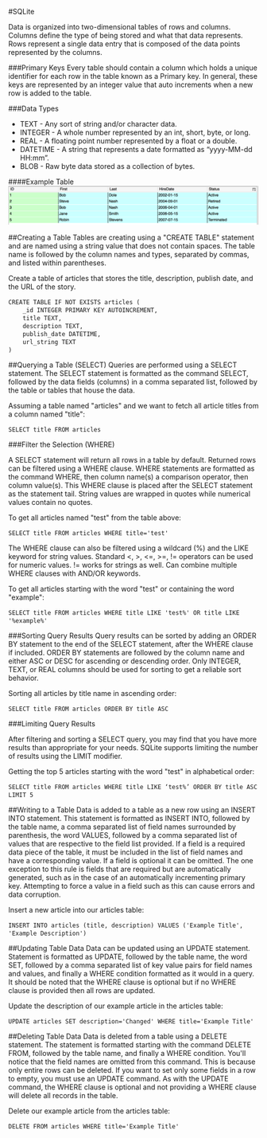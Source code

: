 #SQLite

Data is organized into two-dimensional tables of rows and columns. Columns define the type of being stored and what that data represents. Rows represent a single data entry that is composed of the data points represented by the columns. 

###Primary Keys
Every table should contain a column which holds a unique identifier for each row in the table known as a Primary key.  In general, these keys are represented by an integer value that auto increments when a new row is added to the table.

###Data Types
* TEXT - Any sort of string and/or character data.
* INTEGER - A whole number represented by an int, short, byte, or long.
* REAL - A floating point number represented by a float or a double.
* DATETIME - A string that represents a date formatted as “yyyy-MM-dd HH:mm”.
* BLOB - Raw byte data stored as a collection of bytes.
 
####Example Table
![](sqlite.png)

##Creating a Table
Tables are creating using a "CREATE TABLE" statement and are named using a string value that does not contain spaces. The table name is followed by the column names and types, separated by commas, and listed within parentheses.

Create a table of articles that stores the title, description, publish date, and the URL of the story.

```
CREATE TABLE IF NOT EXISTS articles (
	_id INTEGER PRIMARY KEY AUTOINCREMENT,
	title TEXT,
	description TEXT,
	publish_date DATETIME,
	url_string TEXT
)
```

##Querying a Table (SELECT)
Queries are performed using a SELECT statement. The SELECT statement is formatted as the command SELECT, followed by the data fields (columns) in a comma separated list, followed by the table or tables that house the data.

Assuming a table named "articles" and we want to fetch all article titles from a column named "title":

```
SELECT title FROM articles
```

###Filter the Selection (WHERE)

A SELECT statement will return all rows in a table by default. Returned rows can be filtered using a WHERE clause. WHERE statements are formatted as the command WHERE, then column name(s) a comparison operator, then column value(s).  This WHERE clause is placed after the SELECT statement as the statement tail. String values are wrapped in quotes while numerical values contain no quotes.

To get all articles named "test" from the table above:
```
SELECT title FROM articles WHERE title='test'
```

The WHERE clause can also be filtered using a wildcard (%) and the LIKE keyword for string values. Standard <, >, <=, >=, != operators can be used for numeric values. != works for strings as well. Can combine multiple WHERE clauses with AND/OR keywords. 

To get all articles starting with the word "test" or containing the word "example":
```
SELECT title FROM articles WHERE title LIKE 'test%' OR title LIKE '%example%'
```
###Sorting Query Results
Query results can be sorted by adding an ORDER BY statement to the end of the SELECT statement, after the WHERE clause if included. ORDER BY statements are followed by the column name and either ASC or DESC for ascending or descending order. Only  INTEGER, TEXT, or REAL columns should be used for sorting to get a reliable sort behavior.  

Sorting all articles by title name in ascending order:
```
SELECT title FROM articles ORDER BY title ASC
```

###Limiting Query Results

After filtering and sorting a SELECT query, you may find that you have more results than appropriate for your needs.  SQLite supports limiting the number of results using the LIMIT modifier.

Getting the top 5 articles starting with the word "test" in alphabetical order:
```
SELECT title FROM articles WHERE title LIKE ‘test%’ ORDER BY title ASC LIMIT 5
```

##Writing to a Table
Data is added to a table as a new row using an INSERT INTO statement.  This statement is formatted as INSERT INTO, followed by the table name, a comma separated list of field names surrounded by parenthesis, the word VALUES, followed by a comma separated list of values that are respective to the field list provided. If a field is a required data piece of the table, it must be included in the list of field names and have a corresponding value.  If a field is optional it can be omitted.  The one exception to this rule is fields that are required but are automatically generated, such as in the case of an automatically incrementing primary key.  Attempting to force a value in a field such as this can cause errors and data corruption.

Insert a new article into our articles table:
```
INSERT INTO articles (title, description) VALUES ('Example Title', 'Example Description')
```

##Updating Table Data
Data can be updated using an UPDATE statement. Statement is formatted as UPDATE, followed by the table name, the word SET, followed by a comma separated list of key value pairs for field names and values, and finally a WHERE condition formatted as it would in a query.  It should be noted that the WHERE clause is optional but if no WHERE clause is provided then all rows are updated.

Update the description of our example article in the articles table:
```
UPDATE articles SET description='Changed' WHERE title='Example Title'
```

##Deleting Table Data
Data is deleted from a table using a DELETE statement. The statement is formatted starting with the command DELETE FROM, followed by the table name, and finally a WHERE condition.  You'll notice that the field names are omitted from this command.  This is because only entire rows can be deleted.  If you want to set only some fields in a row to empty, you must use an UPDATE command.  As with the UPDATE command, the WHERE clause is optional and not providing a WHERE clause will delete all records in the table.

Delete our example article from the articles table:
```
DELETE FROM articles WHERE title='Example Title'
```